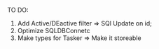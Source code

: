 TO DO:
1) Add Active/DEactive filter => SQl Update on id;
2) Optimize SQLDBConnetc
3) Make types for Tasker => Make it storeable

